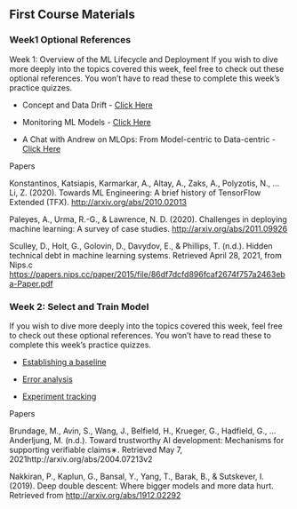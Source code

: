 
## First Course Materials
### Week1 Optional References
Week 1: Overview of the ML Lifecycle and Deployment
If you wish to dive more deeply into the topics covered this week, feel free to check out these optional references. You won’t have to read these to complete this week’s practice quizzes.

* Concept and Data Drift - <a href="https://towardsdatascience.com/machine-learning-in-production-why-you-should-care-about-data-and-concept-drift-d96d0bc907fb">Click Here</a>

* Monitoring ML Models - <a href="https://christophergs.com/machine%20learning/2020/03/14/how-to-monitor-machine-learning-models/">Click Here</a>

* A Chat with Andrew on MLOps: From Model-centric to Data-centric - <a href="https://www.youtube.com/watch?v=06-AZXmwHjo&feature=youtu.be">Click Here</a>

Papers

Konstantinos, Katsiapis, Karmarkar, A., Altay, A., Zaks, A., Polyzotis, N., … Li, Z. (2020). Towards ML Engineering: A brief history of TensorFlow Extended (TFX). http://arxiv.org/abs/2010.02013 

Paleyes, A., Urma, R.-G., & Lawrence, N. D. (2020). Challenges in deploying machine learning: A survey of case studies. http://arxiv.org/abs/2011.09926

Sculley, D., Holt, G., Golovin, D., Davydov, E., & Phillips, T. (n.d.). Hidden technical debt in machine learning systems. Retrieved April 28, 2021, from Nips.c https://papers.nips.cc/paper/2015/file/86df7dcfd896fcaf2674f757a2463eba-Paper.pdf

### Week 2: Select and Train Model
If you wish to dive more deeply into the topics covered this week, feel free to check out these optional references. You won’t have to read these to complete this week’s practice quizzes.

* <a href="https://blog.ml.cmu.edu/2020/08/31/3-baselines/">Establishing a baseline</a>

* <a href="https://techcommunity.microsoft.com/t5/azure-ai/responsible-machine-learning-with-error-analysis/ba-p/2141774">Error analysis</a>

* <a href="https://neptune.ai/blog/ml-experiment-tracking">Experiment tracking</a>

Papers

Brundage, M., Avin, S., Wang, J., Belfield, H., Krueger, G., Hadfield, G., … Anderljung, M. (n.d.). Toward trustworthy AI development: Mechanisms for supporting verifiable claims∗. Retrieved May 7, 2021http://arxiv.org/abs/2004.07213v2

Nakkiran, P., Kaplun, G., Bansal, Y., Yang, T., Barak, B., & Sutskever, I. (2019). Deep double descent: Where bigger models and more data hurt. Retrieved from http://arxiv.org/abs/1912.02292

